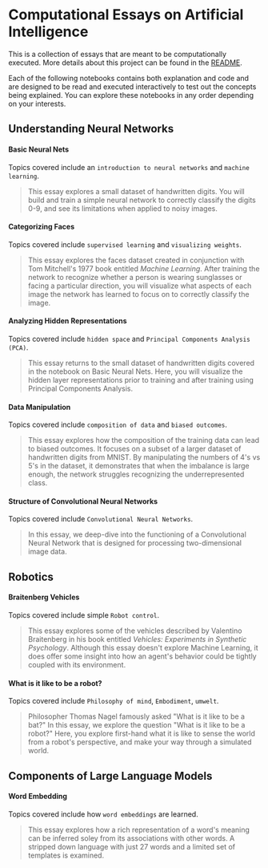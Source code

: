# Computational Essays on Artificial Intelligence

This is a collection of essays that are meant to be computationally executed. More details about this project can be found in the [README](./README.md).

Each of the following notebooks contains both explanation and code and are designed to be read and executed interactively to test out the concepts being explained. You can explore these notebooks in any order depending on your interests. 

## Understanding Neural Networks 

#### Basic Neural Nets

Topics covered include an `introduction to neural networks` and `machine learning`.

> This essay explores a small dataset of handwritten digits. You will build and train a simple neural network to correctly classify the digits 0-9, and see its limitations when applied to noisy images.

#### Categorizing Faces

Topics covered include `supervised learning` and `visualizing weights`.

> This essay explores the faces dataset created in conjunction with Tom Mitchell's 1977 book entitled *Machine Learning*. After training the network to recognize whether a person is wearing sunglasses or facing a particular direction, you will visualize what aspects of each image the network has learned to focus on to correctly classify the image.

#### Analyzing Hidden Representations

Topics covered include `hidden space` and `Principal Components Analysis (PCA)`.

> This essay returns to the small dataset of handwritten digits covered in the notebook on Basic Neural Nets. Here, you will visualize the hidden layer representations prior to training and after training using Principal Components Analysis.

#### Data Manipulation

Topics covered include `composition of data` and `biased outcomes`.

> This essay explores how the composition of the training data can lead to biased outcomes. It focuses on a subset of a larger dataset of handwritten digits from MNIST. By manipulating the numbers of 4's vs 5's in the dataset, it demonstrates that when the imbalance is large enough, the network struggles recognizing the underrepresented class. 

####  Structure of Convolutional Neural Networks

Topics covered include `Convolutional Neural Networks`.

> In this essay, we deep-dive into the functioning of a Convolutional Neural Network that is designed for processing two-dimensional image data.

## Robotics

#### Braitenberg Vehicles

Topics covered include simple `Robot control`.

> This essay explores some of the vehicles described by Valentino
Braitenberg in his book entitled *Vehicles: Experiments in Synthetic
Psychology*. Although this essay doesn't explore Machine Learning, it
does offer some insight into how an agent's behavior could be tightly
coupled with its environment.

#### What is it like to be a robot?

Topics covered include `Philosophy of mind`, `Embodiment`, `umwelt`.

> Philosopher Thomas Nagel famously asked "What is it like to be a
bat?" In this essay, we explore the question "What is it like to be
a robot?" Here, you explore first-hand what it is like to sense the
world from a robot's perspective, and make your way through a
simulated world.

## Components of Large Language Models

#### Word Embedding

Topics covered include how `word embeddings` are learned.

> This essay explores how a rich representation of a word's meaning can be inferred soley from its associations with other words. A stripped down language with just 27 words and a limited set of templates is examined. 
